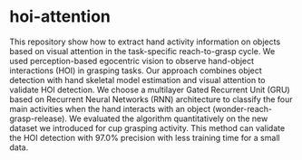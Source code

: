 # hoi-attention
This repository show how to extract hand activity information on objects based on visual attention in the task-specific reach-to-grasp cycle. We used perception-based egocentric vision to observe hand-object interactions (HOI) in grasping tasks. Our approach combines object detection with hand skeletal model estimation and visual attention to validate HOI detection. We choose a multilayer Gated Recurrent Unit (GRU) based on Recurrent Neural Networks (RNN) architecture to classify the four main activities when the hand interacts with an object (wonder-reach-grasp-release). We evaluated the algorithm quantitatively on the new dataset we introduced for cup grasping activity. This method can validate the HOI detection with 97.0% precision with less training time for a small data. 
